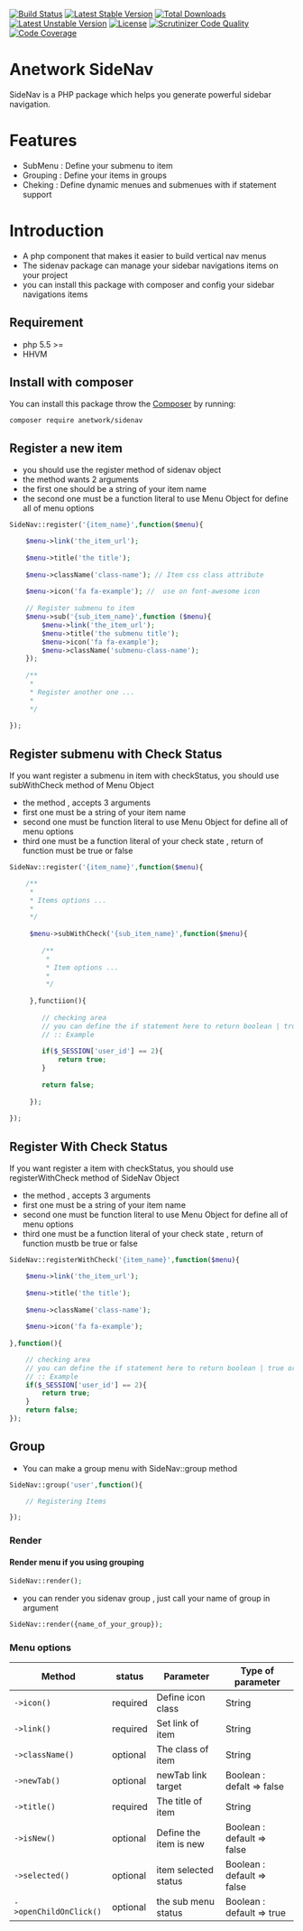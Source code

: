 [![Build Status](https://travis-ci.org/anetwork/sidenav.svg?branch=master)](https://travis-ci.org/anetwork/sidenav)
[![Latest Stable Version](https://poser.pugx.org/anetwork/sidenav/v/stable)](https://packagist.org/packages/anetwork/sidenav)
[![Total Downloads](https://poser.pugx.org/anetwork/sidenav/downloads)](https://packagist.org/packages/anetwork/sidenav)
[![Latest Unstable Version](https://poser.pugx.org/anetwork/sidenav/v/unstable)](//packagist.org/packages/anetwork/sidenav)
[![License](https://poser.pugx.org/anetwork/sidenav/license)](https://packagist.org/packages/anetwork/sidenav)
[![Scrutinizer Code Quality](https://scrutinizer-ci.com/g/anetwork/sidenav/badges/quality-score.png?b=master)](https://scrutinizer-ci.com/g/anetwork/sidenav/?branch=master)
[![Code Coverage](https://scrutinizer-ci.com/g/anetwork/sidenav/badges/coverage.png?b=master)](https://scrutinizer-ci.com/g/anetwork/sidenav/?branch=master)

# Anetwork SideNav
SideNav is a PHP package which helps you generate powerful sidebar navigation.

# Features

* SubMenu : Define your submenu to item
* Grouping : Define your items in groups
* Cheking : Define dynamic menues and submenues with if statement support

# Introduction
* A php component that makes it easier to build vertical nav menus
* The sidenav package can manage your sidebar navigations items on your project
* you can install this package with composer and config your sidebar navigations items

## Requirement
* php 5.5 >=
* HHVM

## Install with composer
You can install this package throw the [Composer](http://getcomposer.org) by running:

```
composer require anetwork/sidenav
```

## Register a new item
* you should use the register method of sidenav object
* the method wants 2 arguments
* the first one should be a string of your item name
* the second one must be a function literal to use Menu Object for define all of menu options

```php
SideNav::register('{item_name}',function($menu){

    $menu->link('the_item_url');
    
    $menu->title('the title');
    
    $menu->className('class-name'); // Item css class attribute
    
    $menu->icon('fa fa-example'); //  use on font-awesome icon
    
    // Register submenu to item
    $menu->sub('{sub_item_name}',function ($menu){
        $menu->link('the_item_url');
        $menu->title('the submenu title');
        $menu->icon('fa fa-example');
        $menu->className('submenu-class-name');
    });
    
    /**
     * 
     * Register another one ...
     *
     */
    
});
```

## Register submenu with Check Status
If you want register a submenu in item with checkStatus, you should use subWithCheck method of Menu Object
* the method , accepts 3 arguments
* first one must be a string of your item name
* second one must be function literal to use Menu Object for define all of menu options
* third one must be a function literal of your check state , return of function must be true or false


```php
SideNav::register('{item_name}',function($menu){

    /**
     * 
     * Items options ...
     *
     */
     
     $menu->subWithCheck('{sub_item_name}',function($menu){
     
        /**
         * 
         * Item options ...
         *
         */
        
     },functiion(){
     
        // checking area
        // you can define the if statement here to return boolean | true or false
        // :: Example
        
        if($_SESSION['user_id'] == 2){
            return true;
        }
        
        return false;
     
     });
    
});
```


## Register With Check Status
If you want register a item with checkStatus, you should use registerWithCheck method of SideNav Object
* the method , accepts 3 arguments
* first one must be a string of your item name
* second one must be function literal to use Menu Object for define all of menu options
* third one must be a function literal of your check state , return of function mustb be true or false

```php
SideNav::registerWithCheck('{item_name}',function($menu){

    $menu->link('the_item_url');
    
    $menu->title('the title');
    
    $menu->className('class-name');
    
    $menu->icon('fa fa-example');  
    
},function(){

    // checking area
    // you can define the if statement here to return boolean | true or false
    // :: Example
    if($_SESSION['user_id'] == 2){
        return true;
    }
    return false;
});
```

## Group
* You can make a group menu with SideNav::group method

```php
SideNav::group('user',function(){

    // Registering Items

});
```

### Render
#### Render menu if you using grouping
```php
SideNav::render();
```
* you can render you sidenav group , just call your name of group in argument
```php
SideNav::render({name_of_your_group});
```


### Menu options

| Method  | status | Parameter | Type of parameter | 
| ------- | ------ | --------- | -------- |
| `->icon()` | required | Define icon class | String |
| `->link()` | required | Set link of item | String |
| `->className()` | optional | The class of item | String |
| `->newTab()` | optional | newTab link target | Boolean : defalt => false |
| `->title()` | required | The title of item | String |
| `->isNew()` | optional | Define the item is new | Boolean : default => false |
| `->selected()` | optional | item selected status | Boolean : default => false |
| `->openChildOnClick()` | optional | the sub menu status | Boolean : default => true |

